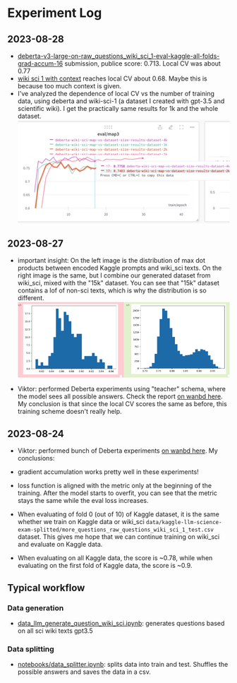 

# Experiment Log

## 2023-08-28



- [deberta-v3-large-on-raw_questions_wiki_sci_1-eval-kaggle-all-folds-grad-accum-16](https://www.kaggle.com/code/viktorcikojevic/kaggle-llm?scriptVersionId=141219820) submission, publice score: 0.713. Local CV was about 0.77
- [wiki sci 1 with context](https://wandb.ai/viktor-cikojevic/huggingface/reports/Untitled-Report--Vmlldzo1MjUzODM3/edit?firstReport&runsetFilter)  reaches local CV about 0.68. Maybe this is because too much context is given. 
- I've analyzed the dependence of local CV vs the number of training data, using deberta and wiki-sci-1 (a dataset I created with gpt-3.5 and scientific wiki). I get the practically same results for 1k and the whole dataset.
![Alt text](assets/image-evolution.png)



## 2023-08-27


- important insight: On the left image is the distribution of max dot products between encoded Kaggle prompts and wiki_sci texts. On the right image is the same, but I combine our generated dataset from wiki_sci, mixed with the "15k" dataset. You can see that "15k" dataset contains a lof of non-sci texts, which is why the distribution is so different.
![Alt text](assets/image-1.png)

- Viktor: performed Deberta experiments using "teacher" schema, where the model sees all possible answers. Check the report [on wanbd here](https://api.wandb.ai/links/viktor-cikojevic/6rax1t92). My conclusion is that since the local CV scores the same as before, this training scheme doesn't really help.





## 2023-08-24


-    Viktor: performed bunch of Deberta experiments [on wanbd here](https://wandb.ai/viktor-cikojevic/huggingface/reports/Untitled-Report--Vmlldzo1MjIyNzc3). My conclusions:

- gradient accumulation works pretty well in these experiments!
- loss function is aligned with the metric only at the beginning of the training. After the model starts to overfit, you can see that the metric stays the same while the eval loss increases.
- When evaluating of fold 0 (out of 10) of Kaggle dataset, it is the same whether we train on Kaggle data or wiki_sci `data/kaggle-llm-science-exam-splitted/more_questions_raw_questions_wiki_sci_1_test.csv` dataset. This gives me hope that we can continue training on wiki_sci and evaluate on Kaggle data.
- When evaluating on all Kaggle data, the score is ~0.78, while when evaluating on the first fold of Kaggle data, the score is ~0.9. 


## Typical workflow


### Data generation

- [data_llm_generate_question_wiki_sci.ipynb](../notebooks/data_llm_generate_question_wiki_sci.ipynb): generates questions based on all sci wiki texts gpt3.5

### Data splitting

- [notebooks/data_splitter.ipynb](notebooks/data_splitter.ipynb): splits data into train and test. Shuffles the possible answers and saves the data in a csv.



